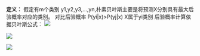 **定义：** 假定有m个类别 y1,y2,y3,...,yn,朴素贝叶斯主要是将预测X分别具有最大后验概率对应的类别。
对比后验概率 P(yi|x)>P(yj|x) X属于yi类别
后验概率计算依据贝叶斯公式：
![](https://cdn.jsdelivr.net/gh/lyhcc/Picture_Repository/img/1wsaz9.gif)

![](https://cdn.jsdelivr.net/gh/lyhcc/Picture_Repository/img/123ewe.gif)

![](https://cdn.jsdelivr.net/gh/lyhcc/Picture_Repository/img/qwasxz.gif)
